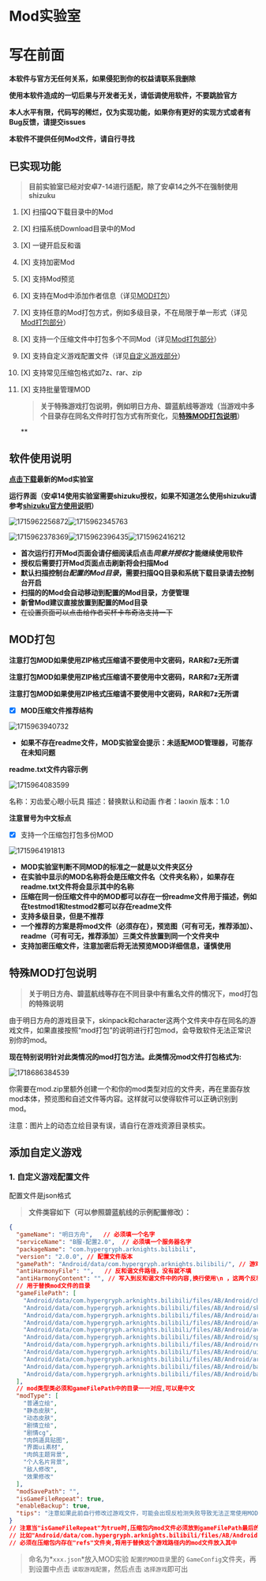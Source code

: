 # Mod实验室

# 写在前面

**本软件与官方无任何关系，如果侵犯到你的权益请联系我删除**

**使用本软件造成的一切后果与开发者无关，请低调使用软件，不要跳脸官方**

**本人水平有限，代码写的稀烂，仅为实现功能，如果你有更好的实现方式或者有Bug反馈，请提交issues**

**本软件不提供任何Mod文件，请自行寻找**

## 已实现功能

> **目前实验室已经对安卓7-14进行适配，除了安卓14之外不在强制使用shizuku**

1. [X] 扫描QQ下载目录中的Mod
2. [X] 扫描系统Download目录中的Mod
3. [X] 一键开启反和谐
4. [X] 支持加密Mod
5. [X] 支持Mod预览
6. [X] 支持在Mod中添加作者信息（详见[MOD打包](#MOD打包)）
7. [X] 支持任意的Mod打包方式，例如多级目录，不在局限于单一形式（详见[Mod打包部分](#MOD打包)）
8. [X] 支持一个压缩文件中打包多个不同Mod（详见[Mod打包部分](#MOD打包)）
9. [X] 支持自定义游戏配置文件（详见[自定义游戏部分](#添加自定义游戏)）
10. [X] 支持常见压缩包格式如7z、rar、zip
11. [X] 支持批量管理MOD

    > **关于特殊游戏打包说明，例如明日方舟、碧蓝航线等游戏（当游戏中多个目录存在同名文件时打包方式有所变化，见[特殊MOD打包说明](#特殊MOD打包说明)）**
    >

     **

## 软件使用说明

**[点击下载](https://github.com/laoxinH/crosscore-mod-manager/releases)最新的Mod实验室**

**运行界面（安卓14使用实验室需要shizuku授权，如果不知道怎么使用shizuku请参考[shizuku官方使用说明](https://shizuku.rikka.app/zh-hans/guide/setup/#%E9%80%9A%E8%BF%87%E6%97%A0%E7%BA%BF%E8%B0%83%E8%AF%95%E5%90%AF%E5%8A%A8)）**

![1715962256872](image/readme/1715962256872.png?msec=1715965017839 "app主页")![1715962345763](image/readme/1715962345763.png?msec=1715965017839 "首次打开Mod页面")

![1715962378369](/image/readme/1715962378369.png?msec=1715965017831 "shizuku授权")![1715962396435](/image/readme/1715962396435.png?msec=1715965017839 "扫描到的mod")![1715962416212](/image/readme/1715962416212.png?msec=1715965017839 "设置页面")

- **首次运行打开Mod页面会请仔细阅读后点击*同意并授权*才能继续使用软件**
- **授权后需要打开Mod页面点击刷新将会扫描Mod**
- **默认扫描控制台*配置的Mod目录*，需要扫描QQ目录和系统下载目录请去控制台开启**
- **扫描的的Mod会自动移动到配置的Mod目录，方便管理**
- **新曾Mod建议直接放置到配置的Mod目录**
- ~~在设置页面可以点击给作者买杯卡布奇洛支持一下~~

## MOD打包

**注意打包MOD如果使用ZIP格式压缩请不要使用中文密码，RAR和7z无所谓**

**注意打包MOD如果使用ZIP格式压缩请不要使用中文密码，RAR和7z无所谓**

**注意打包MOD如果使用ZIP格式压缩请不要使用中文密码，RAR和7z无所谓**

- [X] **MOD压缩文件推荐结构**

![1715963940732](/image/readme/1715963940732.png?msec=1715965017840)

- **如果不存在readme文件，MOD实验室会提示：未适配MOD管理器，可能存在未知问题**

**readme.txt文件内容示例**

![1715964083599](/image/readme/1715964083599.png?msec=1715965017836)

名称：刃齿爱心眼小玩具
描述：替换默认和动画
作者：laoxin
版本：1.0

**注意冒号为中文标点**

- [X] 支持一个压缩包打包多份MOD

![1715964191813](/image/readme/1715964191813.png?msec=1715965017839)

- **MOD实验室判断不同MOD的标准之一就是以文件夹区分**
- **在实验中显示的MOD名称将会是压缩文件名（文件夹名称），如果存在readme.txt文件将会显示其中的名称**
- **压缩在同一份压缩文件中的MOD都可以存在一份readme文件用于描述，例如在testmod1和testmod2都可以存在readme文件**
- **支持多级目录，但是不推荐**
- **一个推荐的方案是将mod文件（必须存在），预览图（可有可无，推荐添加）、readme（可有可无，推荐添加）三类文件放置到同一个文件夹中**
- **支持加密压缩文件，注意加密后将无法预览MOD详细信息，谨慎使用**

## 特殊MOD打包说明

> **关于明日方舟、碧蓝航线等存在不同目录中有重名文件的情况下，mod打包的特殊说明**

由于明日方舟的游戏目录下，skinpack和character这两个文件夹中存在同名的游戏文件，如果直接按照“mod打包”的说明进行打包mod，会导致软件无法正常识别你的mod。

**现在特别说明针对此类情况的mod打包方法。此类情况mod文件打包格式为:**

![1718686384539](image/readme/1718686384539.png)

你需要在mod.zip里额外创建一个和你的mod类型对应的文件夹，再在里面存放mod本体，预览图和自述文件等内容。这样就可以使得软件可以正确识别到mod。

注意：图片上的动态立绘目录有误，请自行在游戏资源目录核实。

## 添加自定义游戏

### 1. 自定义游戏配置文件

配置文件是json格式

> **文件类容如下（可以参照碧蓝航线的示例配置修改）：**

```json
{
  "gameName": "明日方舟",   // 必须填一个名字
  "serviceName": "B服-配置2.0",  // 必须填一个服务器名字
  "packageName": "com.hypergryph.arknights.bilibili",
  "version": "2.0.0", // 配置文件版本
  "gamePath": "Android/data/com.hypergryph.arknights.bilibili/", // 游戏的data目录
  "antiHarmonyFile": "",   // 反和谐文件路径，没有就不填
  "antiHarmonyContent": "", // 写入到反和谐文件中的内容,换行使用\n ，这两个反和谐配置没有则留空即可()空字符串"")没有不填
  // 用于替换mod文件的目录
  "gameFilePath": [
    "Android/data/com.hypergryph.arknights.bilibili/files/AB/Android/chararts/",
    "Android/data/com.hypergryph.arknights.bilibili/files/AB/Android/skinpack/",
    "Android/data/com.hypergryph.arknights.bilibili/files/AB/Android/arts/dynchars/",
    "Android/data/com.hypergryph.arknights.bilibili/files/AB/Android/avg/characters/",
    "Android/data/com.hypergryph.arknights.bilibili/files/AB/Android/avg/imgs/",
    "Android/data/com.hypergryph.arknights.bilibili/files/AB/Android/spritepack/",
    "Android/data/com.hypergryph.arknights.bilibili/files/AB/Android/refs/",
    "Android/data/com.hypergryph.arknights.bilibili/files/AB/Android/ui/rglktopic/",
    "Android/data/com.hypergryph.arknights.bilibili/files/AB/Android/arts/ui/namecardskin/",
    "Android/data/com.hypergryph.arknights.bilibili/files/AB/Android/battle/prefabs/enemies/",
    "Android/data/com.hypergryph.arknights.bilibili/files/AB/Android/battle/prefabs/effects/"
  ],
  // mod类型类必须和gameFilePath中的目录一一对应,可以是中文
  "modType": [
    "普通立绘",
    "静态皮肤",
    "动态皮肤",
    "剧情立绘",
    "剧情cg",
    "肉鸽道具贴图",
    "界面ui素材",
    "肉鸽主题背景",
    "个人名片背景",
    "敌人修改",
    "效果修改"
  ],
  "modSavePath": "",
  "isGameFileRepeat": true,
  "enableBackup": true,
  "tips": "注意如果此前自行修改过游戏文件，可能会出现反检测失败导致无法正常使用MOD，建议先清除游戏数据重新下载游戏资源后再使用MOD，如果出现反检测失败无论此前更改过游戏文件都需要重新下载游戏资源！"
}
// 注意当"isGameFileRepeat"为true时,压缩包内mod文件必须放到gameFilePath最后的路径
// 比如"Android/data/com.hypergryph.arknights.bilibili/files/AB/Android/refs/",这个gameFilePath中要想扫描到mod
// 必须在压缩包内存在"refs"文件夹,将用于替换这个游戏路径内的mod文件放入其中
```

> 命名为*`xxx.json`*放入MOD实验 `配置的MOD目录`里的 `GameConfig`文件夹，再到设置中点击 `读取游戏配置`，然后点击 `选择游戏`即可出
